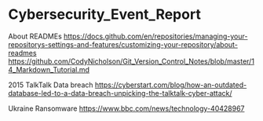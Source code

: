 # Cybersecurity_Event_Report
About READMEs
https://docs.github.com/en/repositories/managing-your-repositorys-settings-and-features/customizing-your-repository/about-readmes
https://github.com/CodyNicholson/Git_Version_Control_Notes/blob/master/14_Markdown_Tutorial.md

2015 TalkTalk Data breach
https://cyberstart.com/blog/how-an-outdated-database-led-to-a-data-breach-unpicking-the-talktalk-cyber-attack/


Ukraine Ransomware
https://www.bbc.com/news/technology-40428967
